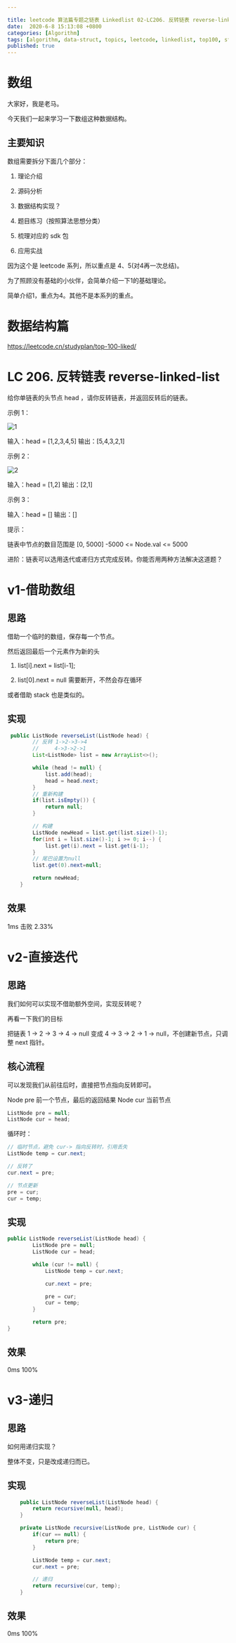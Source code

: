 ```yaml
---

title: leetcode 算法篇专题之链表 Linkedlist 02-LC206. 反转链表 reverse-linked-list
date:  2020-6-8 15:13:08 +0800
categories: [Algorithm]
tags: [algorithm, data-struct, topics, leetcode, linkedlist, top100, sf]
published: true
---
```



# 数组

大家好，我是老马。

今天我们一起来学习一下数组这种数据结构。

## 主要知识

数组需要拆分下面几个部分：

1. 理论介绍

2. 源码分析

3. 数据结构实现？

4. 题目练习（按照算法思想分类）

5. 梳理对应的 sdk 包

6. 应用实战

因为这个是 leetcode 系列，所以重点是 4、5(对4再一次总结)。

为了照顾没有基础的小伙伴，会简单介绍一下1的基础理论。

简单介绍1，重点为4。其他不是本系列的重点。

# 数据结构篇

https://leetcode.cn/studyplan/top-100-liked/


# LC 206. 反转链表 reverse-linked-list

给你单链表的头节点 head ，请你反转链表，并返回反转后的链表。

示例 1：

![1](https://assets.leetcode.com/uploads/2021/02/19/rev1ex1.jpg)

输入：head = [1,2,3,4,5]
输出：[5,4,3,2,1]

示例 2：


![2](https://assets.leetcode.com/uploads/2021/02/19/rev1ex2.jpg)

输入：head = [1,2]
输出：[2,1]

示例 3：

输入：head = []
输出：[]
 

提示：

链表中节点的数目范围是 [0, 5000]
-5000 <= Node.val <= 5000

进阶：链表可以选用迭代或递归方式完成反转。你能否用两种方法解决这道题？

# v1-借助数组

## 思路

借助一个临时的数组，保存每一个节点。

然后返回最后一个元素作为新的头

1) list[i].next = list[i-1];

2) list[0].next = null 需要断开，不然会存在循环

或者借助 stack 也是类似的。

## 实现

```java
 public ListNode reverseList(ListNode head) {
        // 反转 1->2->3->4
        //     4->3->2->1
        List<ListNode> list = new ArrayList<>();

        while (head != null) {
            list.add(head);
            head = head.next;
        }
        // 重新构建
        if(list.isEmpty()) {
            return null;
        }

        // 构建
        ListNode newHead = list.get(list.size()-1);
        for(int i = list.size()-1; i >= 0; i--) {
            list.get(i).next = list.get(i-1);
        }
        // 尾巴设置为null
        list.get(0).next=null;

        return newHead;
    }
```

## 效果

1ms 击败 2.33%

# v2-直接迭代

## 思路

我们如何可以实现不借助额外空间，实现反转呢？

再看一下我们的目标

把链表 1 -> 2 -> 3 -> 4 -> null 变成 4 -> 3 -> 2 -> 1 -> null，不创建新节点，只调整 next 指针。

## 核心流程

可以发现我们从前往后时，直接把节点指向反转即可。

Node pre 前一个节点，最后的返回结果
Node cur 当前节点

```java
ListNode pre = null;
ListNode cur = head;
```

循环时：

```java
// 临时节点，避免 cur-> 指向反转时，引用丢失
ListNode temp = cur.next;

// 反转了
cur.next = pre;

// 节点更新
pre = cur;
cur = temp;
```

## 实现

```java
public ListNode reverseList(ListNode head) {
        ListNode pre = null;
        ListNode cur = head;

        while (cur != null) {
            ListNode temp = cur.next;

            cur.next = pre;

            pre = cur;
            cur = temp;
        }

        return pre;
}
```

## 效果

0ms 100%

# v3-递归

## 思路

如何用递归实现？

整体不变，只是改成递归而已。

## 实现

```java
    public ListNode reverseList(ListNode head) {
        return recursive(null, head);
    }

    private ListNode recursive(ListNode pre, ListNode cur) {
        if(cur == null) {
            return pre;
        }

        ListNode temp = cur.next;
        cur.next = pre;

        // 递归
        return recursive(cur, temp);
    }
```

## 效果

0ms 100%

